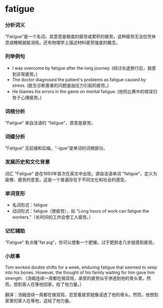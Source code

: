 # fatigue

### 分析词义

  

"Fatigue"是一个名词，其意思是极度的疲劳或累积的疲劳，这种疲劳无法仅凭休息或睡眠就能消除。还有物理学上描述材料疲劳强度的概念。

  

### 列举例句

  

*   I was overcome by fatigue after the long journey. (经过长途旅行后，我感到非常疲劳。)
*   The doctor diagnosed the patient's problems as fatigue caused by stress. (医生诊断患者的问题是由压力引起的疲劳。)
*   He blames his errors in the game on mental fatigue. (他将比赛中的错误归咎于心理疲劳。)

  

### 词根分析

  

"Fatigue" 来自法语的 "fatigue"，原意是疲劳。

  

### 词缀分析

  

"Fatigue" 无前缀和后缀。“-igue”是单词的词根部分。

  

### 发展历史和文化背景

  

词汇 "Fatigue" 是在1693年首次在英文中出现，源自法语单词 "fatigue"，定义为疲倦、疲劳的意思。这是一个普遍存在于不同文化和社会的感受。

  

### 单词变形

  

*   名词形式：fatigue
*   动词形式：fatigue（使疲劳），如 "Long hours of work can fatigue the workers."（长时间的工作会使工人疲劳。）

  

### 记忆辅助

  

"Fatigue" 有点像"fat pig"，你可以想象一个肥猪，过于肥胖走几步就感到疲劳。

  

### 小故事

  

Tom worked double shifts for a week, enduring fatigue that seemed to seep into his bones. However, the thought of his family waiting for him gave him strength.（汤姆连续一周都在做双班，承受的疲劳似乎渗透到他的骨头里。然而，想到家人在等他回家，给了他力量。）

  

翻译：汤姆连续一周都在做双班，忍受着疲劳就像浸透了他的骨头。然而，他想到家里的家人在等他，这给了他力量。
